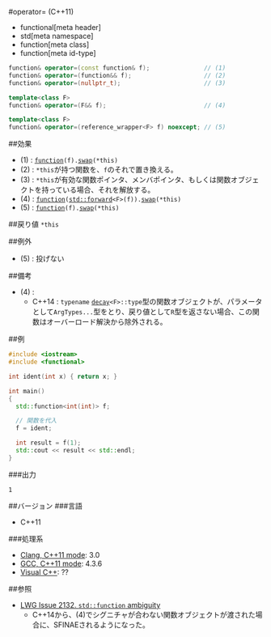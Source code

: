 #operator= (C++11)
* functional[meta header]
* std[meta namespace]
* function[meta class]
* function[meta id-type]

```cpp
function& operator=(const function& f);               // (1)
function& operator=(function&& f);                    // (2)
function& operator=(nullptr_t);                       // (3)

template<class F>
function& operator=(F&& f);                           // (4)

template<class F>
function& operator=(reference_wrapper<F> f) noexcept; // (5)
```

##効果
- (1) : [`function`](./op_constructor.md)`(f).`[`swap`](./swap.md)`(*this)`
- (2) : `*this`が持つ関数を、`f`のそれで置き換える。
- (3) : `*this`が有効な関数ポインタ、メンバポインタ、もしくは関数オブジェクトを持っている場合、それを解放する。
- (4) : [`function`](./op_constructor.md)`(`[`std::forward`](/reference/utility/forward.md)`<F>(f)).`[`swap`](./swap.md)`(*this)`
- (5) : [`function`](./op_constructor.md)`(f).`[`swap`](./swap.md)`(*this)`


##戻り値
`*this`


##例外
- (5) : 投げない


##備考
- (4) :
    - C++14 : `typename` [`decay`](/reference/type_traits/decay.md)`<F>::type`型の関数オブジェクトが、パラメータとして`ArgTypes...`型をとり、戻り値として`R`型を返さない場合、この関数はオーバーロード解決から除外される。


##例
```cpp
#include <iostream>
#include <functional>

int ident(int x) { return x; }

int main()
{
  std::function<int(int)> f;

  // 関数を代入
  f = ident;

  int result = f(1);
  std::cout << result << std::endl;
}
```

###出力
```
1
```


##バージョン
###言語
- C++11


###処理系
- [Clang, C++11 mode](/implementation.md#clang): 3.0
- [GCC, C++11 mode](/implementation.md#gcc): 4.3.6
- [Visual C++](/implementation.md#visual_cpp): ??


##参照
- [LWG Issue 2132. `std::function` ambiguity](http://www.open-std.org/jtc1/sc22/wg21/docs/lwg-defects.html#2132)
    - C++14から、(4)でシグニチャが合わない関数オブジェクトが渡された場合に、SFINAEされるようになった。

